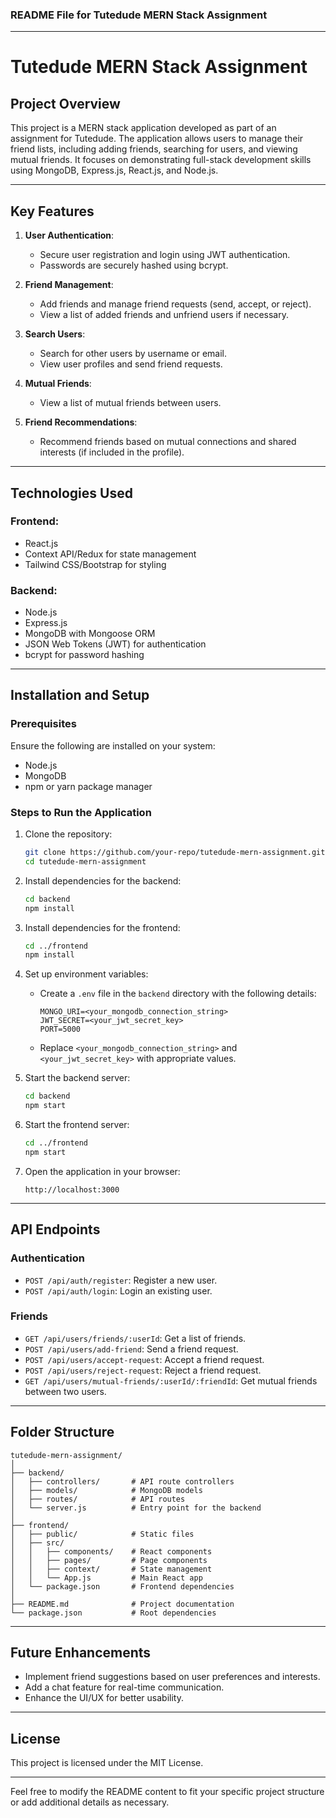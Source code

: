 
### README File for Tutedude MERN Stack Assignment

---

# **Tutedude MERN Stack Assignment**

## **Project Overview**
This project is a MERN stack application developed as part of an assignment for Tutedude. The application allows users to manage their friend lists, including adding friends, searching for users, and viewing mutual friends. It focuses on demonstrating full-stack development skills using MongoDB, Express.js, React.js, and Node.js.

---

## **Key Features**
1. **User Authentication**:
   - Secure user registration and login using JWT authentication.
   - Passwords are securely hashed using bcrypt.

2. **Friend Management**:
   - Add friends and manage friend requests (send, accept, or reject).
   - View a list of added friends and unfriend users if necessary.

3. **Search Users**:
   - Search for other users by username or email.
   - View user profiles and send friend requests.

4. **Mutual Friends**:
   - View a list of mutual friends between users.

5. **Friend Recommendations**:
   - Recommend friends based on mutual connections and shared interests (if included in the profile).

---

## **Technologies Used**

### **Frontend**:
- React.js
- Context API/Redux for state management
- Tailwind CSS/Bootstrap for styling

### **Backend**:
- Node.js
- Express.js
- MongoDB with Mongoose ORM
- JSON Web Tokens (JWT) for authentication
- bcrypt for password hashing

---

## **Installation and Setup**

### **Prerequisites**
Ensure the following are installed on your system:
- Node.js
- MongoDB
- npm or yarn package manager

### **Steps to Run the Application**
1. Clone the repository:
   ```bash
   git clone https://github.com/your-repo/tutedude-mern-assignment.git
   cd tutedude-mern-assignment
   ```

2. Install dependencies for the backend:
   ```bash
   cd backend
   npm install
   ```

3. Install dependencies for the frontend:
   ```bash
   cd ../frontend
   npm install
   ```

4. Set up environment variables:
   - Create a `.env` file in the `backend` directory with the following details:
     ```
     MONGO_URI=<your_mongodb_connection_string>
     JWT_SECRET=<your_jwt_secret_key>
     PORT=5000
     ```
   - Replace `<your_mongodb_connection_string>` and `<your_jwt_secret_key>` with appropriate values.

5. Start the backend server:
   ```bash
   cd backend
   npm start
   ```

6. Start the frontend server:
   ```bash
   cd ../frontend
   npm start
   ```

7. Open the application in your browser:
   ```
   http://localhost:3000
   ```

---

## **API Endpoints**

### **Authentication**
- `POST /api/auth/register`: Register a new user.
- `POST /api/auth/login`: Login an existing user.

### **Friends**
- `GET /api/users/friends/:userId`: Get a list of friends.
- `POST /api/users/add-friend`: Send a friend request.
- `POST /api/users/accept-request`: Accept a friend request.
- `POST /api/users/reject-request`: Reject a friend request.
- `GET /api/users/mutual-friends/:userId/:friendId`: Get mutual friends between two users.

---

## **Folder Structure**

```
tutedude-mern-assignment/
│
├── backend/
│   ├── controllers/       # API route controllers
│   ├── models/            # MongoDB models
│   ├── routes/            # API routes
│   └── server.js          # Entry point for the backend
│
├── frontend/
│   ├── public/            # Static files
│   ├── src/
│   │   ├── components/    # React components
│   │   ├── pages/         # Page components
│   │   ├── context/       # State management
│   │   └── App.js         # Main React app
│   └── package.json       # Frontend dependencies
│
├── README.md              # Project documentation
└── package.json           # Root dependencies
```

---

## **Future Enhancements**
- Implement friend suggestions based on user preferences and interests.
- Add a chat feature for real-time communication.
- Enhance the UI/UX for better usability.

---

## **License**
This project is licensed under the MIT License.

---

Feel free to modify the README content to fit your specific project structure or add additional details as necessary.
